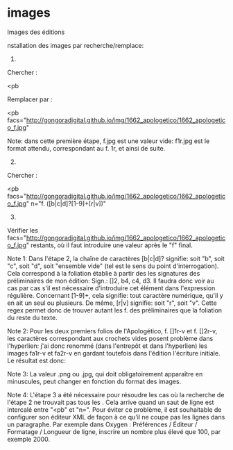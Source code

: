 # images
Images des éditions

nstallation des images par recherche/remplace:

1.

Chercher :

<pb

Remplacer par :

<pb facs="http://gongoradigital.github.io/img/1662_apologetico/1662_apologetico_f.jpg"

Note: dans cette première étape, f.jpg est une valeur vide: f1r.jpg est le format attendu, correspondant au f. 1r, et ainsi de suite.

 

2.

Chercher :

<pb facs="http://gongoradigital.github.io/img/1662_apologetico/1662_apologetico_f.jpg" n="f. ([b|c|d]?[1-9]+[r|v])"

<pb facs="http://gongoradigital.github.io/img/1662_apologetico/1662_apologetico_f$1.jpg" n="f. $1">

 
3.
Vérifier les facs="http://gongoradigital.github.io/img/1662_apologetico/1662_apologetico_f.jpg" restants, où il faut introduire une valeur après le "f" final.

Note 1: Dans l'étape 2, la chaîne de caractères [b|c|d]? signifie: soit "b", soit "c", soit "d", soit "ensemble vide" (tel est le sens du point d'interrogation). Cela correspond à la foliation établie à partir des les signatures des préliminaires de mon édition: Sign.: []2, b4, c4, d3. Il faudra donc voir au cas par cas s'il est nécessaire d'introduire cet élément dans l'expression régulière. Concernant [1-9]+, cela signifie: tout caractère numérique, qu'il y en ait un seul ou plusieurs. De même, [r|v] signifie: soit "r", soit "v". Cette regex permet donc de trouver autant les f. des préliminaires que la foliation du reste du texte.

Note 2: Pour les deux premiers folios de l'Apologético, f. []1r-v et f. []2r-v, les caractères correspondant aux crochets vides posent problème dans l'hyperlien: j'ai donc renommé (dans l'entrepôt et dans l'hyperlien) les images  fa1r-v et fa2r-v en gardant toutefois dans l'édition l'écriture initiale. Le résultat est donc:
<pb facs="http://gongoradigital.github.io/img/1662_apologetico/1662_apologetico_fa1r.jpg" n="f. []1r"/>

Note 3: La valeur .png ou .jpg, qui doit obligatoirement apparaître en minuscules, peut changer en fonction du format des images.

Note 4: L'étape 3 a été nécessaire pour résoudre les cas où la recherche de l'étape 2 ne trouvait pas tous les <pb>. Cela arrive quand un saut de ligne est intercalé entre "<pb" et "n=". Pour éviter ce problème, il est souhaitable de configurer son éditeur XML de façon à ce qu’il ne coupe pas les lignes dans un paragraphe. Par exemple dans Oxygen : Préférences / Éditeur / Formatage / Longueur de ligne, inscrire un nombre plus élevé que 100, par exemple 2000.
